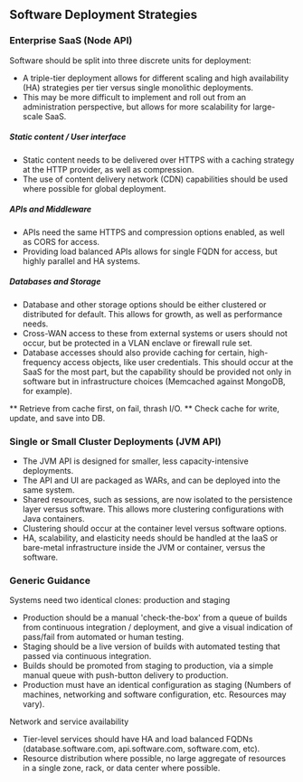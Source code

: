 ## Software Deployment Strategies

### Enterprise SaaS (Node API)

Software should be split into three discrete units for deployment: 

* A triple-tier deployment allows for different scaling and high availability (HA) strategies per tier versus single monolithic deployments.
* This may be more difficult to implement and roll out from an administration perspective, but allows for more scalability for large-scale SaaS.

##### Static content / User interface

* Static content needs to be delivered over HTTPS with a caching strategy at the HTTP provider, as well as compression.
* The use of content delivery network (CDN) capabilities should be used where possible for global deployment.

##### APIs and Middleware

* APIs need the same HTTPS and compression options enabled, as well as CORS for access.
* Providing load balanced APIs allows for single FQDN for access, but highly parallel and HA systems.

##### Databases and Storage

* Database and other storage options should be either clustered or distributed for default. This allows for growth, as well as performance needs.
* Cross-WAN access to these from external systems or users should not occur, but be protected in a VLAN enclave or firewall rule set.
* Database accesses should also provide caching for certain, high-frequency access objects, like user credentials. This should occur at the SaaS for the most part, but the capability should be provided not only in software but in infrastructure choices (Memcached against MongoDB, for example).

** Retrieve from cache first, on fail, thrash I/O.
** Check cache for write, update, and save into DB.

### Single or Small Cluster Deployments (JVM API)

* The JVM API is designed for smaller, less capacity-intensive deployments.
* The API and UI are packaged as WARs, and can be deployed into the same system.
* Shared resources, such as sessions, are now isolated to the persistence layer versus software. This allows more clustering configurations with Java containers.
* Clustering should occur at the container level versus software options.
* HA, scalability, and elasticity needs should be handled at the IaaS or bare-metal infrastructure inside the JVM or container, versus the software.

### Generic Guidance

Systems need two identical clones: production and staging

* Production should be a manual 'check-the-box' from a queue of builds from continuous integration / deployment, and give a visual indication of pass/fail from automated or human testing.
* Staging should be a live version of builds with automated testing that passed via continuous integration.
* Builds should be promoted from staging to production, via a simple manual queue with push-button delivery to production.
* Production must have an identical configuration as staging (Numbers of machines, networking and software configuration, etc. Resources may vary).

Network and service availability

* Tier-level services should have HA and load balanced FQDNs (database.software.com, api.software.com, software.com, etc).
* Resource distribution where possible, no large aggregate of resources in a single zone, rack, or data center where possible.